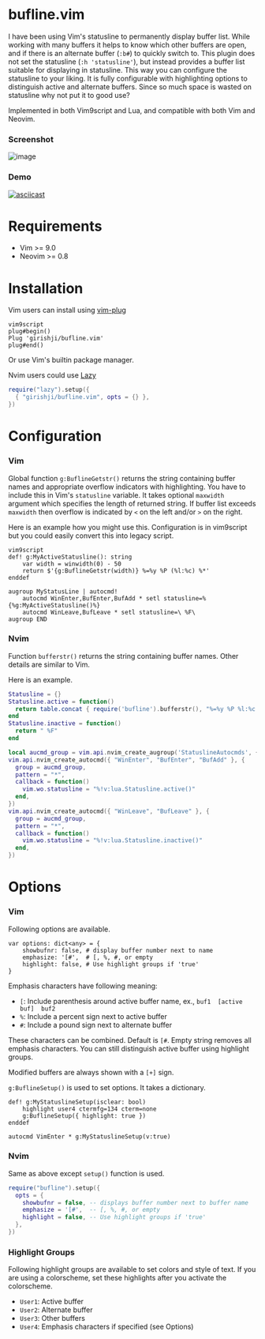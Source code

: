 # bufline.vim

I have been using Vim's statusline to permanently display buffer list. While working
with many buffers it helps to know which other buffers are open, and if there
is an alternate buffer (`:b#`) to quickly switch to. This plugin does not set
the statusline (`:h 'statusline'`), but instead provides a buffer list suitable
for displaying in statusline. This way you can configure the statusline to your liking.
It is fully configurable with highlighting options to distinguish active and
alternate buffers. Since so much space is wasted on statusline why not put it
to good use?

Implemented in both Vim9script and Lua, and compatible with both Vim and Neovim.

### Screenshot

![image](https://raw.githubusercontent.com/girishji/bufstatusline.nvim/main/screenshots/light.png)

### Demo

[![asciicast](https://asciinema.org/a/zmJIdk2aDeiTLXhYE3b8qvHwy.svg)](https://asciinema.org/a/zmJIdk2aDeiTLXhYE3b8qvHwy)

# Requirements

- Vim >= 9.0
- Neovim >= 0.8

# Installation

Vim users can install using [vim-plug](https://github.com/junegunn/vim-plug)

```
vim9script
plug#begin()
Plug 'girishji/bufline.vim'
plug#end()
```

Or use Vim's builtin package manager.

Nvim users could use [Lazy](https://github.com/folke/lazy.nvim)

```lua
require("lazy").setup({
  { "girishji/bufline.vim", opts = {} },
})
```

# Configuration

### Vim

Global function `g:BuflineGetstr()` returns the string containing buffer names
and appropriate overflow indicators with highlighting. You have to include this in
Vim's `statusline` variable. It takes optional `maxwidth` argument which specifies
the length of returned string. If buffer list exceeds `maxwidth` then overflow is indicated
by `<` on the left and/or `>` on the right.

Here is an example how you might use this. Configuration is in vim9script but
you could easily convert this into legacy script.

```vim
vim9script
def! g:MyActiveStatusline(): string
    var width = winwidth(0) - 50
    return $'{g:BuflineGetstr(width)} %=%y %P (%l:%c) %*'
enddef

augroup MyStatusLine | autocmd!
    autocmd WinEnter,BufEnter,BufAdd * setl statusline=%{%g:MyActiveStatusline()%}
    autocmd WinLeave,BufLeave * setl statusline=\ %F\
augroup END
```

### Nvim

Function `bufferstr()` returns the string containing buffer names. Other
details are similar to Vim.

Here is an example.

```lua
Statusline = {}
Statusline.active = function()
  return table.concat { require('bufline').bufferstr(), "%=%y %P %l:%c %*" }
end
Statusline.inactive = function()
  return " %F"
end

local aucmd_group = vim.api.nvim_create_augroup('StatuslineAutocmds', { clear = true })
vim.api.nvim_create_autocmd({ "WinEnter", "BufEnter", "BufAdd" }, {
  group = aucmd_group,
  pattern = "*",
  callback = function()
    vim.wo.statusline = "%!v:lua.Statusline.active()"
  end,
})
vim.api.nvim_create_autocmd({ "WinLeave", "BufLeave" }, {
  group = aucmd_group,
  pattern = "*",
  callback = function()
    vim.wo.statusline = "%!v:lua.Statusline.inactive()"
  end,
})
```

# Options

### Vim

Following options are available.

```vim
var options: dict<any> = {
    showbufnr: false, # display buffer number next to name
    emphasize: '[#',  # [, %, #, or empty
    highlight: false, # Use highlight groups if 'true'
}
```

Emphasis characters have following meaning:

- `[`: Include parenthesis around active buffer name, ex., `buf1  [active buf]  buf2`
- `%`: Include a percent sign next to active buffer
- `#`: Include a pound sign next to alternate buffer

These characters can be combined. Default is `[#`. Empty string removes all
emphasis characters. You can still distinguish active buffer using highlight
groups.

Modified buffers are always shown with a `[+]` sign.

`g:BuflineSetup()` is used to set options. It takes a dictionary.

```vim
def! g:MyStatuslineSetup(isclear: bool)
    highlight user4 ctermfg=134 cterm=none
    g:BuflineSetup({ highlight: true })
enddef

autocmd VimEnter * g:MyStatuslineSetup(v:true)
```

### Nvim

Same as above except `setup()` function is used.

```lua
require("bufline").setup({
  opts = {
    showbufnr = false, -- displays buffer number next to buffer name
    emphasize = '[#',  -- [, %, #, or empty
    highlight = false, -- Use highlight groups if 'true'
  },
})
```

### Highlight Groups

Following highlight groups are available to set colors and style of text. If
you are using a colorscheme, set these highlights after you activate the colorscheme.

- `User1`: Active buffer
- `User2`: Alternate buffer
- `User3`: Other buffers
- `User4`: Emphasis characters if specified (see Options)
